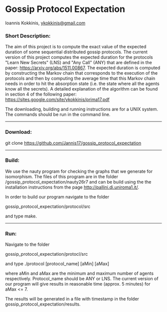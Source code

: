 # Gossip Protocol Expectation 

Ioannis Kokkinis, ykokkinis@gmail.com

### Short Description:

The aim of this project is to compute the exact value
of the expected duration
of some sequential distributed gossip protocols. 
The current version of
this project computes the expected duration for the protocols
"Learn New Secrets" (LNS) and "Any Call" (ANY) that are
defined in the paper: https://arxiv.org/abs/1511.00867. 
The expected duration is computed by constructing the
Markov chain that corresponds to the execution of
the protocols and then
by computing the average time that this Markov chain needs
in order to hit the absorption state (i.e. the state where
all the agents know all the secrets). A detailed explanation
of the algorithm can be found in section 4 of the following
paper: https://sites.google.com/site/ykokkinis/prima17.pdf

The downloading, building and running instructions are
for a UNIX system. The commands should be run in the
command line.

---

### Download:

git clone https://github.com/Jannis17/gossip_protocol_expectation

---

### Build:

We use the nauty program for checking the graphs that we
generate for isomorphism. The files of this program are
in the folder /gossip_protocol_expectation/nauty26r7 and
can be build using the the installation instructions from
the page http://pallini.di.uniroma1.it/.

In order to build our program navigate to the folder

gossip_protocol_expectation/protocol/src

and type make.

---

### Run:
Navigate to the folder

gossip_protocol_expectation/protocl/src

and type ./protocol [protocol_name] [aMin] [aMax]

where aMin and aMax are the minimum and maximum number
of agents respectively. Protocol_name should be ANY or LNS. The current version of our
program will give results in reasonable time (approx. 5 minutes) for aMax <= 7.

The results will be generated in a file with timestamp in the folder gossip_protocol_expectation/results.
